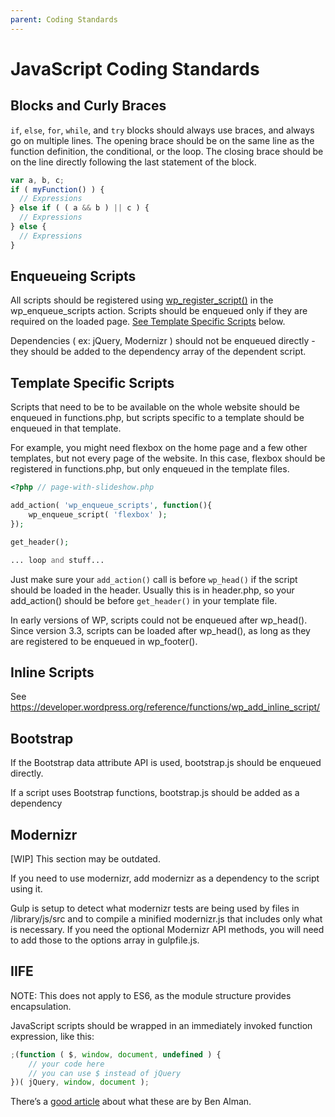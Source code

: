 ```yaml
---
parent: Coding Standards
---
```


# JavaScript Coding Standards

## Blocks and Curly Braces
`if`, `else`, `for`, `while`, and `try` blocks should always use braces, and always go on multiple lines. The opening brace should be on the same line as the function definition, the conditional, or the loop. The closing brace should be on the line directly following the last statement of the block.

```javascript
var a, b, c;
if ( myFunction() ) {
  // Expressions
} else if ( ( a && b ) || c ) {
  // Expressions
} else {
  // Expressions
}
```
## Enqueueing Scripts
All scripts should be registered using [wp_register_script()](https://developer.wordpress.org/reference/functions/wp_register_script/) in the wp_enqueue_scripts action. Scripts should be enqueued only if they are required on the loaded page. [See Template Specific Scripts](#markdown-header-template-specific-scripts) below.

Dependencies ( ex: jQuery, Modernizr ) should not be enqueued directly - they should be added to the dependency array of the dependent script.

## Template Specific Scripts
Scripts that need to be to be available on the whole website should be enqueued in functions.php, but scripts specific to a template should be enqueued in that template.

For example, you might need flexbox on the home page and a few other templates, but not every page of the website.  In this case, flexbox should be registered in functions.php, but only enqueued in the template files.

```php
<?php // page-with-slideshow.php

add_action( 'wp_enqueue_scripts', function(){
	wp_enqueue_script( 'flexbox' );
});

get_header();

... loop and stuff...
```

Just make sure your `add_action()` call is before `wp_head()` if the script should be loaded in the header.  Usually this is in header.php, so your add_action() should be before `get_header()` in your template file.

In early versions of WP, scripts could not be enqueued after wp_head().  Since version 3.3, scripts can be loaded after wp_head(), as long as they are registered to be enqueued in wp_footer().

## Inline Scripts
See https://developer.wordpress.org/reference/functions/wp_add_inline_script/

## Bootstrap
If the Bootstrap data attribute API is used, bootstrap.js should be enqueued directly.

If a script uses Bootstrap functions, bootstrap.js should be added as a dependency

## Modernizr
[WIP] This section may be outdated.

If you need to use modernizr, add modernizr as a dependency to the script using it.

Gulp is setup to detect what modernizr tests are being used by files in /library/js/src and to compile a minified modernizr.js that includes only what is necessary.  If you need the optional Modernizr API methods, you will need to add those to the options array in gulpfile.js.


## IIFE
NOTE: This does not apply to ES6, as the module structure provides encapsulation.

JavaScript scripts should be wrapped in an immediately invoked function expression, like this:

```js
;(function ( $, window, document, undefined ) {
	// your code here
	// you can use $ instead of jQuery
})( jQuery, window, document );
```
There’s a [good article](IIFE) about what these are by Ben Alman.


[IIFE]: http://benalman.com/news/2010/11/immediately-invoked-function-expression/
